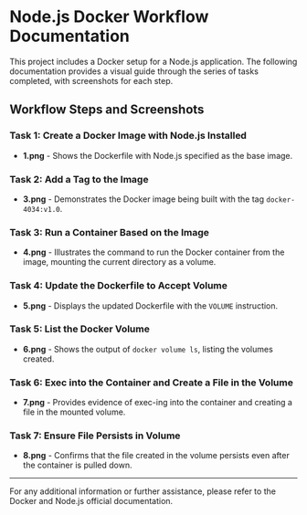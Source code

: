 # Node.js Docker Workflow Documentation

This project includes a Docker setup for a Node.js application. The following documentation provides a visual guide through the series of tasks completed, with screenshots for each step.

## Workflow Steps and Screenshots

### Task 1: Create a Docker Image with Node.js Installed

- **1.png** - Shows the Dockerfile with Node.js specified as the base image.

### Task 2: Add a Tag to the Image

- **3.png** - Demonstrates the Docker image being built with the tag `docker-4034:v1.0`.

### Task 3: Run a Container Based on the Image

- **4.png** - Illustrates the command to run the Docker container from the image, mounting the current directory as a volume.

### Task 4: Update the Dockerfile to Accept Volume

- **5.png** - Displays the updated Dockerfile with the `VOLUME` instruction.

### Task 5: List the Docker Volume

- **6.png** - Shows the output of `docker volume ls`, listing the volumes created.

### Task 6: Exec into the Container and Create a File in the Volume

- **7.png** - Provides evidence of exec-ing into the container and creating a file in the mounted volume.

### Task 7: Ensure File Persists in Volume

- **8.png** - Confirms that the file created in the volume persists even after the container is pulled down.

---

For any additional information or further assistance, please refer to the Docker and Node.js official documentation.
